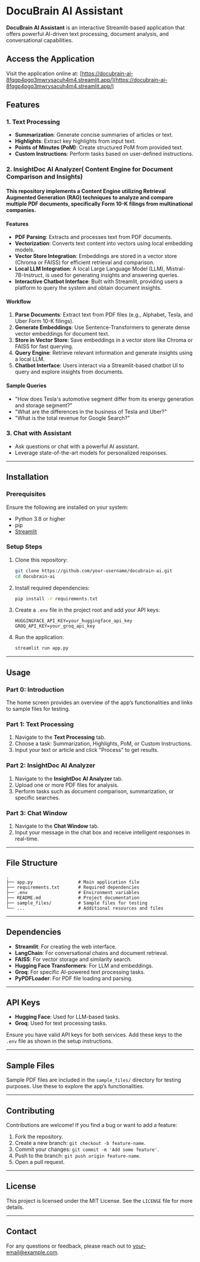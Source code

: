 # DocuBrain AI Assistant

**DocuBrain AI Assistant** is an interactive Streamlit-based application that offers powerful AI-driven text processing, document analysis, and conversational capabilities.

## Access the Application
Visit the application online at: [https://docubrain-ai-8fqgp4pgq3mwrysacuh4m4.streamlit.app/](https://docubrain-ai-8fqgp4pgq3mwrysacuh4m4.streamlit.app/)

## Features

### 1. **Text Processing**
- **Summarization**: Generate concise summaries of articles or text.
- **Highlights**: Extract key highlights from input text.
- **Points of Minutes (PoM)**: Create structured PoM from provided text.
- **Custom Instructions**: Perform tasks based on user-defined instructions.

### 2. **InsightDoc AI Analyzer( Content Engine for Document Comparison and Insights)**
#### This repository implements a Content Engine utilizing Retrieval Augmented Generation (RAG) techniques to analyze and compare multiple PDF documents, specifically Form 10-K filings from multinational companies.

#### Features
- **PDF Parsing**: Extracts and processes text from PDF documents.
- **Vectorization**: Converts text content into vectors using local embedding models.
- **Vector Store Integration**: Embeddings are stored in a vector store (Chroma or FAISS) for efficient retrieval and comparison.
- **Local LLM Integration**: A local Large Language Model (LLM), Mistral-7B-Instruct, is used for generating insights and answering queries.
- **Interactive Chatbot Interface**: Built with Streamlit, providing users a platform to query the system and obtain document insights.

#### Workflow
1. **Parse Documents**: Extract text from PDF files (e.g., Alphabet, Tesla, and Uber Form 10-K filings).
2. **Generate Embeddings**: Use Sentence-Transformers to generate dense vector embeddings for document text.
3. **Store in Vector Store**: Save embeddings in a vector store like Chroma or FAISS for fast querying.
4. **Query Engine**: Retrieve relevant information and generate insights using a local LLM.
5. **Chatbot Interface**: Users interact via a Streamlit-based chatbot UI to query and explore insights from documents.

#### Sample Queries
- "How does Tesla's automotive segment differ from its energy generation and storage segment?"
- "What are the differences in the business of Tesla and Uber?"
- "What is the total revenue for Google Search?"

### 3. **Chat with Assistant**
- Ask questions or chat with a powerful AI assistant.
- Leverage state-of-the-art models for personalized responses.

---

## Installation

### Prerequisites
Ensure the following are installed on your system:
- Python 3.8 or higher
- pip
- [Streamlit](https://docs.streamlit.io/)

### Setup Steps
1. Clone this repository:
   ```bash
   git clone https://github.com/your-username/docubrain-ai.git
   cd docubrain-ai
   ```

2. Install required dependencies:
   ```bash
   pip install -r requirements.txt
   ```

3. Create a `.env` file in the project root and add your API keys:
   ```env
   HUGGINGFACE_API_KEY=your_huggingface_api_key
   GROQ_API_KEY=your_groq_api_key
   ```

4. Run the application:
   ```bash
   streamlit run app.py
   ```

---

## Usage

### Part 0: Introduction
The home screen provides an overview of the app’s functionalities and links to sample files for testing.

### Part 1: Text Processing
1. Navigate to the **Text Processing** tab.
2. Choose a task: Summarization, Highlights, PoM, or Custom Instructions.
3. Input your text or article and click "Process" to get results.

### Part 2: InsightDoc AI Analyzer
1. Navigate to the **InsightDoc AI Analyzer** tab.
2. Upload one or more PDF files for analysis.
3. Perform tasks such as document comparison, summarization, or specific searches.

### Part 3: Chat Window
1. Navigate to the **Chat Window** tab.
2. Input your message in the chat box and receive intelligent responses in real-time.

---

## File Structure
```
.
├── app.py                 # Main application file
├── requirements.txt       # Required dependencies
├── .env                   # Environment variables
├── README.md              # Project documentation
├── sample_files/          # Sample files for testing
└── ...                    # Additional resources and files
```

---

## Dependencies
- **Streamlit**: For creating the web interface.
- **LangChain**: For conversational chains and document retrieval.
- **FAISS**: For vector storage and similarity search.
- **Hugging Face Transformers**: For LLM and embeddings.
- **Groq**: For specific AI-powered text processing tasks.
- **PyPDFLoader**: For PDF file loading and parsing.

---

## API Keys
- **Hugging Face**: Used for LLM-based tasks.
- **Groq**: Used for text processing tasks.

Ensure you have valid API keys for both services. Add these keys to the `.env` file as shown in the setup instructions.

---

## Sample Files
Sample PDF files are included in the `sample_files/` directory for testing purposes. Use these to explore the app’s functionalities.

---

## Contributing
Contributions are welcome! If you find a bug or want to add a feature:
1. Fork the repository.
2. Create a new branch: `git checkout -b feature-name`.
3. Commit your changes: `git commit -m 'Add some feature'`.
4. Push to the branch: `git push origin feature-name`.
5. Open a pull request.

---

## License
This project is licensed under the MIT License. See the `LICENSE` file for more details.

---

## Contact
For any questions or feedback, please reach out to [your-email@example.com](mailto:your-email@example.com).

